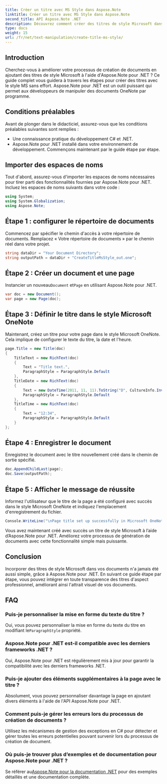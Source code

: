 ```yaml
---
title: Créer un titre avec MS Style dans Aspose.Note
linktitle: Créer un titre avec MS Style dans Aspose.Note
second_title: API Aspose.Note .NET
description: Découvrez comment créer des titres de style Microsoft dans Aspose.Note pour .NET. Améliorez la présentation de votre document avec ce didacticiel facile à suivre.
type: docs
weight: 15
url: /fr/net/text-manipulation/create-title-ms-style/
---
```

## Introduction
Cherchez-vous à améliorer votre processus de création de documents en ajoutant des titres de style Microsoft à l'aide d'Aspose.Note pour .NET ? Ce guide complet vous guidera à travers les étapes pour créer des titres avec le style MS sans effort. Aspose.Note pour .NET est un outil puissant qui permet aux développeurs de manipuler des documents OneNote par programme.
## Conditions préalables
Avant de plonger dans le didacticiel, assurez-vous que les conditions préalables suivantes sont remplies :
- Une connaissance pratique du développement C# et .NET.
- Aspose.Note pour .NET installé dans votre environnement de développement.
Commençons maintenant par le guide étape par étape.
## Importer des espaces de noms
Tout d'abord, assurez-vous d'importer les espaces de noms nécessaires pour tirer parti des fonctionnalités fournies par Aspose.Note pour .NET. Incluez les espaces de noms suivants dans votre code :
```csharp
using System;
using System.Globalization;
using Aspose.Note;
```
## Étape 1 : configurer le répertoire de documents
Commencez par spécifier le chemin d'accès à votre répertoire de documents. Remplacez « Votre répertoire de documents » par le chemin réel dans votre projet.
```csharp
string dataDir = "Your Document Directory";
string outputPath = dataDir + "CreateTitleMsStyle_out.one";
```
## Étape 2 : Créer un document et une page
 Instancier un nouveau`Document` et`Page` en utilisant Aspose.Note pour .NET.
```csharp
var doc = new Document();
var page = new Page(doc);
```
## Étape 3 : Définir le titre dans le style Microsoft OneNote
Maintenant, créez un titre pour votre page dans le style Microsoft OneNote. Cela implique de configurer le texte du titre, la date et l'heure.
```csharp
page.Title = new Title(doc)
{
    TitleText = new RichText(doc)
    {
        Text = "Title text.",
        ParagraphStyle = ParagraphStyle.Default
    },
    TitleDate = new RichText(doc)
    {
        Text = new DateTime(2011, 11, 11).ToString("D", CultureInfo.InvariantCulture),
        ParagraphStyle = ParagraphStyle.Default
    },
    TitleTime = new RichText(doc)
    {
        Text = "12:34",
        ParagraphStyle = ParagraphStyle.Default
    }
};
```
## Étape 4 : Enregistrer le document
Enregistrez le document avec le titre nouvellement créé dans le chemin de sortie spécifié.
```csharp
doc.AppendChildLast(page);
doc.Save(outputPath);
```
## Étape 5 : Afficher le message de réussite
Informez l'utilisateur que le titre de la page a été configuré avec succès dans le style Microsoft OneNote et indiquez l'emplacement d'enregistrement du fichier.
```csharp
Console.WriteLine("\nPage title set up successfully in Microsoft OneNote style.\nFile saved at " + outputPath);
```
Vous avez maintenant créé avec succès un titre de style Microsoft à l’aide d’Aspose.Note pour .NET. Améliorez votre processus de génération de documents avec cette fonctionnalité simple mais puissante.
## Conclusion
Incorporer des titres de style Microsoft dans vos documents n'a jamais été aussi simple, grâce à Aspose.Note pour .NET. En suivant ce guide étape par étape, vous pouvez intégrer en toute transparence des titres d'aspect professionnel, améliorant ainsi l'attrait visuel de vos documents.
## FAQ
### Puis-je personnaliser la mise en forme du texte du titre ?
 Oui, vous pouvez personnaliser la mise en forme du texte du titre en modifiant le`ParagraphStyle` propriété.
### Aspose.Note pour .NET est-il compatible avec les derniers frameworks .NET ?
Oui, Aspose.Note pour .NET est régulièrement mis à jour pour garantir la compatibilité avec les derniers frameworks .NET.
### Puis-je ajouter des éléments supplémentaires à la page avec le titre ?
Absolument, vous pouvez personnaliser davantage la page en ajoutant divers éléments à l'aide de l'API Aspose.Note pour .NET.
### Comment puis-je gérer les erreurs lors du processus de création de documents ?
Utilisez les mécanismes de gestion des exceptions en C# pour détecter et gérer toutes les erreurs potentielles pouvant survenir lors du processus de création de document.
### Où puis-je trouver plus d’exemples et de documentation pour Aspose.Note pour .NET ?
 Se référer au[Aspose.Note pour la documentation .NET](https://reference.aspose.com/note/net/) pour des exemples détaillés et une documentation complète.